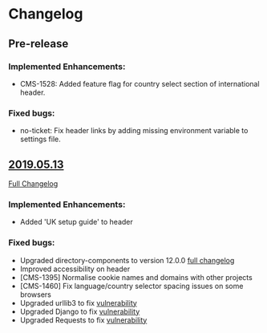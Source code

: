# Changelog

## Pre-release

### Implemented Enhancements:
- CMS-1528: Added feature flag for country select section of international header.

### Fixed bugs:
- no-ticket: Fix header links by adding missing environment variable to settings file.


## [2019.05.13](https://github.com/uktrade/invest-pir-ui/releases/tag/2019.05.13)
[Full Changelog](https://github.com/uktrade/invest-pir-ui/releases/tag/v2.0.0...2019.05.13)

### Implemented Enhancements:

- Added 'UK setup guide' to header

### Fixed bugs:

- Upgraded directory-components to version 12.0.0 [full changelog](https://github.com/uktrade/directory-components/blob/master/CHANGELOG.md#1200)
- Improved accessibility on header
- [CMS-1395] Normalise cookie names and domains with other projects
- [CMS-1460] Fix language/country selector spacing issues on some browsers
- Upgraded urllib3 to fix [vulnerability](https://nvd.nist.gov/vuln/detail/CVE-2019-11324)
- Upgraded Django to fix [vulnerability](https://nvd.nist.gov/vuln/detail/CVE-2019-6975)
- Upgraded Requests to fix [vulnerability](https://nvd.nist.gov/vuln/detail/CVE-2018-18074)
